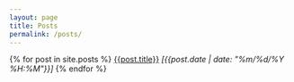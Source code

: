 ```yaml
---
layout: page
title: Posts
permalink: /posts/
---
```



{% for post in site.posts %}
[{{post.title}}]({{post.url}}) *[{{post.date | date: "%m/%d/%Y %H:%M"}}]*
{% endfor %}


